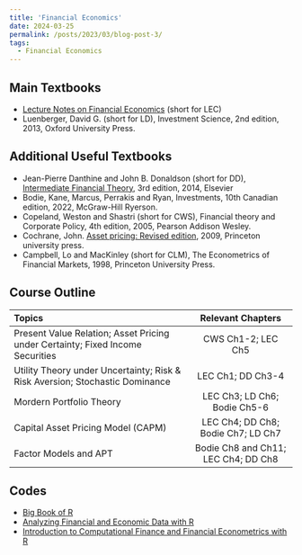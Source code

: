 ```yaml
---
title: 'Financial Economics'
date: 2024-03-25
permalink: /posts/2023/03/blog-post-3/
tags:
  - Financial Economics
---
```


## Main Textbooks
 - [Lecture Notes on Financial Economics](/files\FinancialEconomicsBook.pdf) (short for LEC)
 - Luenberger, David G. (short for LD), Investment Science, 2nd edition, 2013, Oxford University Press.

## Additional Useful Textbooks
- Jean-Pierre Danthine and John B. Donaldson (short for DD), [Intermediate Financial Theory](https://educate.elsevier.com/book/details/9780123865496), 3rd edition, 2014, Elsevier 
- Bodie, Kane, Marcus, Perrakis and Ryan, Investments, 10th Canadian edition, 2022, McGraw-Hill Ryerson.
- Copeland, Weston and Shastri (short for CWS), Financial theory and Corporate Policy, 4th edition, 2005, Pearson Addison Wesley.
- Cochrane, John. [Asset pricing: Revised edition](https://www.johnhcochrane.com/asset-pricing), 2009,  Princeton university press.
- Campbell, Lo and MacKinley (short for CLM), The Econometrics of Financial Markets, 1998, Princeton University Press.

## Course Outline

|Topics | Relevant Chapters |
| :---------------- | :------: |
|Present Value Relation; Asset Pricing under Certainty; Fixed Income Securities| CWS Ch1-2; LEC Ch5|
|Utility Theory under Uncertainty; Risk & Risk Aversion; Stochastic Dominance |LEC Ch1; DD Ch3-4|
|Mordern Portfolio Theory |LEC Ch3; LD Ch6; Bodie Ch5-6|
|Capital Asset Pricing Model (CAPM) |LEC Ch4; DD Ch8; Bodie Ch7; LD Ch7|
|Factor Models and APT|Bodie Ch8 and Ch11; LEC Ch4; DD Ch8|

## Codes
- [Big Book of R](https://www.bigbookofr.com/)
- [Analyzing Financial and Economic Data with R](https://www.msperlin.com/afedR/)
- [Introduction to Computational Finance and Financial Econometrics with R](https://bookdown.org/compfinezbook/introFinRbook/)

